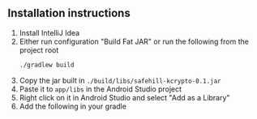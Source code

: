 ## Installation instructions

1. Install IntelliJ Idea
2. Either run configuration "Build Fat JAR" or run the following from the project root
    ```bash
    ./gradlew build
    ```
3. Copy the jar built in `./build/libs/safehill-kcrypto-0.1.jar`
4. Paste it to `app/libs` in the Android Studio project 
5. Right click on it in Android Studio and select "Add as a Library"
6. Add the  following in your gradle